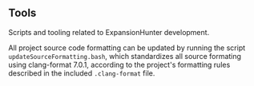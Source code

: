 ## Tools

Scripts and tooling related to ExpansionHunter development.

All project source code formatting can be updated by running the script `updateSourceFormatting.bash`, which standardizes
all source formating using clang-format 7.0.1, according to the project's formatting rules described in the included
`.clang-format` file.

